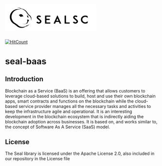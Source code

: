 # <img src="https://github.com/SealSC/resources/blob/master/logo.png" alt="SealSC" width="300px">
[![HitCount](http://hits.dwyl.io/SealSC/SealSC/Seal.SC.svg)](http://hits.dwyl.io/SealSC/SealSC/Seal.SC)

# seal-baas

## Introduction

Blockchain as a Service (BaaS) is an offering that allows customers to leverage cloud-based solutions to build, host and use their own blockchain apps, smart contracts and functions on the blockchain while the cloud-based service provider manages all the necessary tasks and activities to keep the infrastructure agile and operational. It is an interesting development in the blockchain ecosystem that is indirectly aiding the blockchain adoption across businesses. It is based on, and works similar to, the concept of Software As A Service (SaaS) model.

## License
The Seal library is licensed under the Apache License 2.0, also included in our repository in the License file

